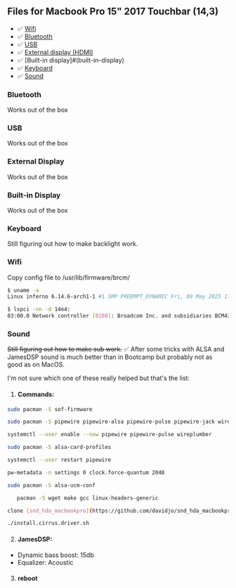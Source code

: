 ## Files for Macbook Pro 15" 2017 Touchbar (14,3)

- ✅ [Wifi](#wifi)
- ✅ [Bluetooth](#bluetooth)
- ✅ [USB](#usb)
- ✅ [External display (HDMI)](#external-display)
- ✅ [Built-in display]#(built-in-display)
- ✅ [Keyboard](#keyboard)
- ✅ [Sound](#sound)

### Bluetooth

Works out of the box

### USB

Works out of the box

### External Display

Works out of the box

### Built-in Display

Works out of the box

### Keyboard

Still figuring out how to make backlight work.

### Wifi

Copy config file to /usr/lib/firmware/brcm/

```bash
$ uname -a
Linux inferno 6.14.6-arch1-1 #1 SMP PREEMPT_DYNAMIC Fri, 09 May 2025 17:36:18 +0000 x86_64 GNU/Linux

$ lspci -nn -d 14e4:
03:00.0 Network controller [0280]: Broadcom Inc. and subsidiaries BCM43602 802.11ac Wireless LAN SoC [14e4:43ba] (rev 02)
```
### Sound

~~Still figuring out how to make sub work.~~
✅ After some tricks with ALSA and JamesDSP sound is much better than in Bootcamp but probably not as good as on MacOS.

I'm not sure which one of these really helped but that's the list:

1. #### Commands:

```bash
sudo pacman -S sof-firmware
```

```bash
sudo pacman -S pipewire pipewire-alsa pipewire-pulse pipewire-jack wireplumber
```

```bash
systemctl --user enable --now pipewire pipewire-pulse wireplumber
```

```bash
sudo pacman -S alsa-card-profiles
```

```bash
systemctl --user restart pipewire
```

```bash
pw-metadata -n settings 0 clock.force-quantum 2048
```

```bash
sudo pacman -S alsa-ucm-conf
```

```bash
   pacman -S wget make gcc linux-headers-generic
   ```
```bash
clone [snd_hda_macbookpro](https://github.com/davidjo/snd_hda_macbookpro)
```

```bash
./install.cirrus.driver.sh
```

2. #### JamesDSP:
- Dynamic bass boost: 15db
- Equalizer: Acoustic

3. #### reboot
